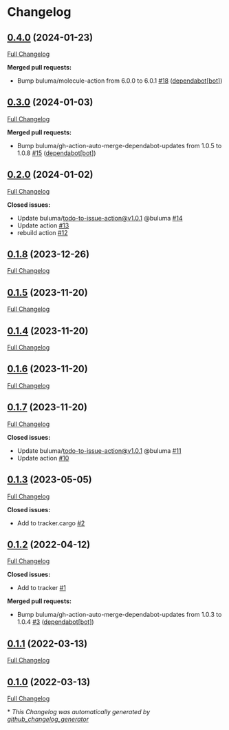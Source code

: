 # Changelog

## [0.4.0](https://github.com/buluma/ansible-role-cargo/tree/0.4.0) (2024-01-23)

[Full Changelog](https://github.com/buluma/ansible-role-cargo/compare/0.3.0...0.4.0)

**Merged pull requests:**

- Bump buluma/molecule-action from 6.0.0 to 6.0.1 [\#18](https://github.com/buluma/ansible-role-cargo/pull/18) ([dependabot[bot]](https://github.com/apps/dependabot))

## [0.3.0](https://github.com/buluma/ansible-role-cargo/tree/0.3.0) (2024-01-03)

[Full Changelog](https://github.com/buluma/ansible-role-cargo/compare/0.2.0...0.3.0)

**Merged pull requests:**

- Bump buluma/gh-action-auto-merge-dependabot-updates from 1.0.5 to 1.0.8 [\#15](https://github.com/buluma/ansible-role-cargo/pull/15) ([dependabot[bot]](https://github.com/apps/dependabot))

## [0.2.0](https://github.com/buluma/ansible-role-cargo/tree/0.2.0) (2024-01-02)

[Full Changelog](https://github.com/buluma/ansible-role-cargo/compare/0.1.8...0.2.0)

**Closed issues:**

- Update buluma/todo-to-issue-action@v1.0.1 @buluma [\#14](https://github.com/buluma/ansible-role-cargo/issues/14)
- Update action [\#13](https://github.com/buluma/ansible-role-cargo/issues/13)
- rebuild action [\#12](https://github.com/buluma/ansible-role-cargo/issues/12)

## [0.1.8](https://github.com/buluma/ansible-role-cargo/tree/0.1.8) (2023-12-26)

[Full Changelog](https://github.com/buluma/ansible-role-cargo/compare/0.1.5...0.1.8)

## [0.1.5](https://github.com/buluma/ansible-role-cargo/tree/0.1.5) (2023-11-20)

[Full Changelog](https://github.com/buluma/ansible-role-cargo/compare/0.1.4...0.1.5)

## [0.1.4](https://github.com/buluma/ansible-role-cargo/tree/0.1.4) (2023-11-20)

[Full Changelog](https://github.com/buluma/ansible-role-cargo/compare/0.1.6...0.1.4)

## [0.1.6](https://github.com/buluma/ansible-role-cargo/tree/0.1.6) (2023-11-20)

[Full Changelog](https://github.com/buluma/ansible-role-cargo/compare/0.1.7...0.1.6)

## [0.1.7](https://github.com/buluma/ansible-role-cargo/tree/0.1.7) (2023-11-20)

[Full Changelog](https://github.com/buluma/ansible-role-cargo/compare/0.1.3...0.1.7)

**Closed issues:**

- Update buluma/todo-to-issue-action@v1.0.1 @buluma [\#11](https://github.com/buluma/ansible-role-cargo/issues/11)
- Update action [\#10](https://github.com/buluma/ansible-role-cargo/issues/10)

## [0.1.3](https://github.com/buluma/ansible-role-cargo/tree/0.1.3) (2023-05-05)

[Full Changelog](https://github.com/buluma/ansible-role-cargo/compare/0.1.2...0.1.3)

**Closed issues:**

- Add to tracker.cargo [\#2](https://github.com/buluma/ansible-role-cargo/issues/2)

## [0.1.2](https://github.com/buluma/ansible-role-cargo/tree/0.1.2) (2022-04-12)

[Full Changelog](https://github.com/buluma/ansible-role-cargo/compare/0.1.1...0.1.2)

**Closed issues:**

- Add to tracker [\#1](https://github.com/buluma/ansible-role-cargo/issues/1)

**Merged pull requests:**

- Bump buluma/gh-action-auto-merge-dependabot-updates from 1.0.3 to 1.0.4 [\#3](https://github.com/buluma/ansible-role-cargo/pull/3) ([dependabot[bot]](https://github.com/apps/dependabot))

## [0.1.1](https://github.com/buluma/ansible-role-cargo/tree/0.1.1) (2022-03-13)

[Full Changelog](https://github.com/buluma/ansible-role-cargo/compare/0.1.0...0.1.1)

## [0.1.0](https://github.com/buluma/ansible-role-cargo/tree/0.1.0) (2022-03-13)

[Full Changelog](https://github.com/buluma/ansible-role-cargo/compare/e43894612982291f88e5c9106f4083f3997c92d3...0.1.0)



\* *This Changelog was automatically generated by [github_changelog_generator](https://github.com/github-changelog-generator/github-changelog-generator)*
